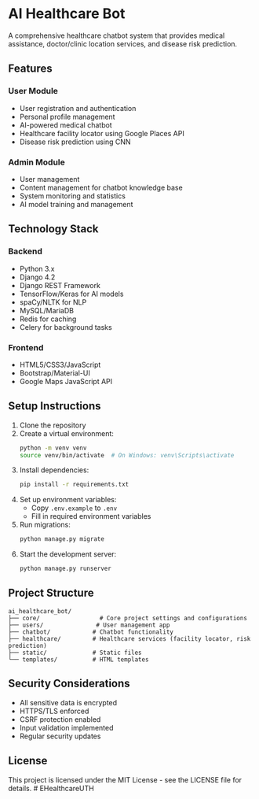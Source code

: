 # AI Healthcare Bot

A comprehensive healthcare chatbot system that provides medical assistance, doctor/clinic location services, and disease risk prediction.

## Features

### User Module
- User registration and authentication
- Personal profile management
- AI-powered medical chatbot
- Healthcare facility locator using Google Places API
- Disease risk prediction using CNN

### Admin Module
- User management
- Content management for chatbot knowledge base
- System monitoring and statistics
- AI model training and management

## Technology Stack

### Backend
- Python 3.x
- Django 4.2
- Django REST Framework
- TensorFlow/Keras for AI models
- spaCy/NLTK for NLP
- MySQL/MariaDB
- Redis for caching
- Celery for background tasks

### Frontend
- HTML5/CSS3/JavaScript
- Bootstrap/Material-UI
- Google Maps JavaScript API

## Setup Instructions

1. Clone the repository
2. Create a virtual environment:
   ```bash
   python -m venv venv
   source venv/bin/activate  # On Windows: venv\Scripts\activate
   ```
3. Install dependencies:
   ```bash
   pip install -r requirements.txt
   ```
4. Set up environment variables:
   - Copy `.env.example` to `.env`
   - Fill in required environment variables
5. Run migrations:
   ```bash
   python manage.py migrate
   ```
6. Start the development server:
   ```bash
   python manage.py runserver
   ```

## Project Structure

```
ai_healthcare_bot/
├── core/                 # Core project settings and configurations
├── users/               # User management app
├── chatbot/            # Chatbot functionality
├── healthcare/         # Healthcare services (facility locator, risk prediction)
├── static/             # Static files
└── templates/          # HTML templates
```

## Security Considerations

- All sensitive data is encrypted
- HTTPS/TLS enforced
- CSRF protection enabled
- Input validation implemented
- Regular security updates

## License

This project is licensed under the MIT License - see the LICENSE file for details. # EHealthcareUTH

